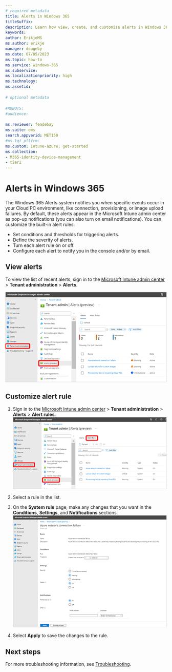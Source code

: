 ```yaml
---
# required metadata
title: Alerts in Windows 365
titleSuffix:
description: Learn how view, create, and customize alerts in Windows 365.
keywords:
author: ErikjeMS  
ms.author: erikje
manager: dougeby
ms.date: 07/05/2023
ms.topic: how-to
ms.service: windows-365
ms.subservice:
ms.localizationpriority: high
ms.technology:
ms.assetid: 

# optional metadata

#ROBOTS:
#audience:

ms.reviewer: feadebay
ms.suite: ems
search.appverid: MET150
#ms.tgt_pltfrm:
ms.custom: intune-azure; get-started
ms.collection:
- M365-identity-device-management
- tier2
---
```


# Alerts in Windows 365

The Windows 365 Alerts system notifies you when specific events occur in your Cloud PC environment, like connection, provisioning, or image upload failures. By default, these alerts appear in the Microsoft Intune admin center as pop-up notifications (you can also turn on email notifications). You can customize the built-in alert rules:

- Set conditions and thresholds for triggering alerts.
- Define the severity of alerts.
- Turn each alert rule on or off.
- Configure each alert to notify you in the console and/or by email.

## View alerts

To view the list of recent alerts, sign in to the [Microsoft Intune admin center](https://go.microsoft.com/fwlink/?linkid=2109431) > **Tenant administration** > **Alerts**.

![Screenshot of view alerts](./media/alerts/view-alerts.png)

## Customize alert rule

1. Sign in to the [Microsoft Intune admin center](https://go.microsoft.com/fwlink/?linkid=2109431) > **Tenant administration** > **Alerts** > **Alert rules**.
    ![Screenshot of view alert rules.](./media/alerts/view-alert-rules.png)

2. Select a rule in the list.
3. On the **System rule** page, make any changes that you want in the **Conditions**, **Settings**, and **Notifications** sections.
    ![Screenshot of system rule.](./media/alerts/system-rule.png)
4. Select **Apply** to save the changes to the rule.

<!-- ########################## -->
## Next steps

For more troubleshooting information, see [Troubleshooting](troubleshooting.md).
